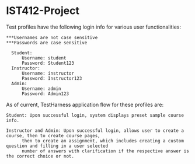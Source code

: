 # IST412-Project
Test profiles have the following login info for various user functionalities:
  
	***Usernames are not case sensitive
	***Passwords are case sensitive
      
      Student:
          Username: student
          Password: Student123
      Instructor:
          Username: instructor
          Password: Instructor123
      Admin:
          Username: admin
          Password: Admin123

As of current, TestHarness application flow for these profiles are:

	Student: Upon successful login, system displays preset sample course info.
	
 	Instructor and Admin: Upon successful login, allows user to create a course, then to create course pages,
          then to create an assignment, which includes creating a custom question and filling in a user selected
          number of answers with clarification if the respective answer is the correct choice or not.
